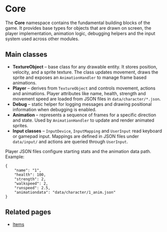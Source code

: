 # Core

The **Core** namespace contains the fundamental building blocks of the game. It provides base types for objects that are drawn on screen, the player implementation, animation logic, debugging helpers and the input system used across other modules.

## Main classes

- **TextureObject** – base class for any drawable entity. It stores position, velocity, and a sprite texture. The class updates movement, draws the sprite and exposes an `AnimationHandler` to manage frame based animations.
- **Player** – derives from `TextureObject` and controls movement, actions and animations. Player attributes like name, health, strength and movement speed are loaded from JSON files in `data/character/*.json`.
- **Debug** – static helper for logging messages and drawing positional information when debugging is enabled.
- **Animation** – represents a sequence of frames for a specific direction and state. Used by `AnimationHandler` to update and render animated sprites.
- **Input classes** – `InputDevice`, `InputMapping` and `UserInput` read keyboard or gamepad input. Mappings are defined in JSON files under `data/input/` and actions are queried through `UserInput`.

Player JSON files configure starting stats and the animation data path. Example:

```
{
    "name": "1",
    "health": 100,
    "strength": 2,
    "walkspeed": 2,
    "runspeed": 2.5,
    "animationdata": "data/character/1_anim.json"
}
```

## Related pages

- [Items](../Items/README.md)

